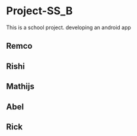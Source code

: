# Project-SS_B
This is a school project. developing an android app

## Remco

## Rishi

## Mathijs

## Abel

## Rick